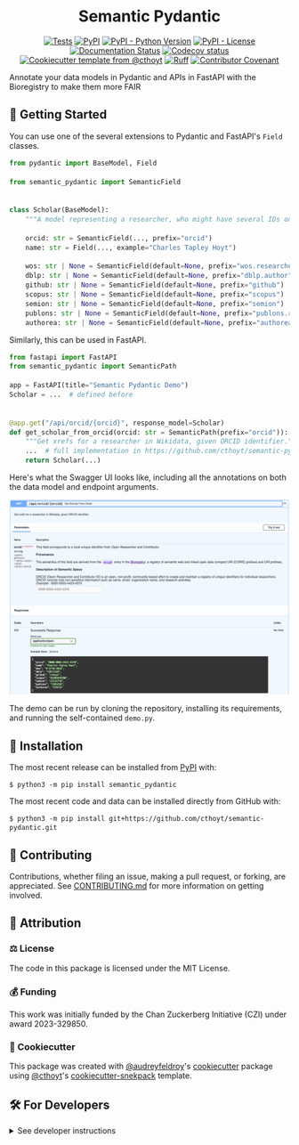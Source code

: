 <!--
<p align="center">
  <img src="https://github.com/cthoyt/semantic-pydantic/raw/main/docs/source/logo.png" height="150">
</p>
-->

<h1 align="center">
  Semantic Pydantic
</h1>

<p align="center">
    <a href="https://github.com/cthoyt/semantic-pydantic/actions/workflows/tests.yml">
        <img alt="Tests" src="https://github.com/cthoyt/semantic-pydantic/actions/workflows/tests.yml/badge.svg" /></a>
    <a href="https://pypi.org/project/semantic-pydantic">
        <img alt="PyPI" src="https://img.shields.io/pypi/v/semantic-pydantic" /></a>
    <a href="https://pypi.org/project/semantic-pydantic">
        <img alt="PyPI - Python Version" src="https://img.shields.io/pypi/pyversions/semantic-pydantic" /></a>
    <a href="https://github.com/cthoyt/semantic-pydantic/blob/main/LICENSE">
        <img alt="PyPI - License" src="https://img.shields.io/pypi/l/semantic-pydantic" /></a>
    <a href='https://semantic_pydantic.readthedocs.io/en/latest/?badge=latest'>
        <img src='https://readthedocs.org/projects/semantic_pydantic/badge/?version=latest' alt='Documentation Status' /></a>
    <a href="https://codecov.io/gh/cthoyt/semantic-pydantic/branch/main">
        <img src="https://codecov.io/gh/cthoyt/semantic-pydantic/branch/main/graph/badge.svg" alt="Codecov status" /></a>  
    <a href="https://github.com/cthoyt/cookiecutter-python-package">
        <img alt="Cookiecutter template from @cthoyt" src="https://img.shields.io/badge/Cookiecutter-snekpack-blue" /></a>
    <a href="https://github.com/astral-sh/ruff">
        <img src="https://img.shields.io/endpoint?url=https://raw.githubusercontent.com/astral-sh/ruff/main/assets/badge/v2.json" alt="Ruff" style="max-width:100%;"></a>
    <a href="https://github.com/cthoyt/semantic-pydantic/blob/main/.github/CODE_OF_CONDUCT.md">
        <img src="https://img.shields.io/badge/Contributor%20Covenant-2.1-4baaaa.svg" alt="Contributor Covenant"/></a>
    <!-- uncomment if you archive on zenodo
    <a href="https://zenodo.org/badge/latestdoi/XXXXXX">
        <img src="https://zenodo.org/badge/XXXXXX.svg" alt="DOI"></a>
    -->
</p>

Annotate your data models in Pydantic and APIs in FastAPI with the Bioregistry to make them more FAIR

## 💪 Getting Started

You can use one of the several extensions to Pydantic and FastAPI's `Field` classes.

```python
from pydantic import BaseModel, Field

from semantic_pydantic import SemanticField


class Scholar(BaseModel):
    """A model representing a researcher, who might have several IDs on different services."""

    orcid: str = SemanticField(..., prefix="orcid")
    name: str = Field(..., example="Charles Tapley Hoyt")

    wos: str | None = SemanticField(default=None, prefix="wos.researcher")
    dblp: str | None = SemanticField(default=None, prefix="dblp.author")
    github: str | None = SemanticField(default=None, prefix="github")
    scopus: str | None = SemanticField(default=None, prefix="scopus")
    semion: str | None = SemanticField(default=None, prefix="semion")
    publons: str | None = SemanticField(default=None, prefix="publons.researcher")
    authorea: str | None = SemanticField(default=None, prefix="authorea.author")
```

Similarly, this can be used in FastAPI.

```python
from fastapi import FastAPI
from semantic_pydantic import SemanticPath

app = FastAPI(title="Semantic Pydantic Demo")
Scholar = ...  # defined before


@app.get("/api/orcid/{orcid}", response_model=Scholar)
def get_scholar_from_orcid(orcid: str = SemanticPath(prefix="orcid")):
    """Get xrefs for a researcher in Wikidata, given ORCID identifier."""
    ...  # full implementation in https://github.com/cthoyt/semantic-pydantic
    return Scholar(...)
```

Here's what the Swagger UI looks like, including all the annotations on both the data model and endpoint arguments.

![](/docs/source/img/api-1.png)

The demo can be run by cloning the repository, installing its requirements, and
running the self-contained `demo.py`.

## 🚀 Installation

The most recent release can be installed from
[PyPI](https://pypi.org/project/semantic_pydantic/) with:

```console
$ python3 -m pip install semantic_pydantic
```

The most recent code and data can be installed directly from GitHub with:

```shell
$ python3 -m pip install git+https://github.com/cthoyt/semantic-pydantic.git
```

## 👐 Contributing

Contributions, whether filing an issue, making a pull request, or forking, are appreciated. See
[CONTRIBUTING.md](https://github.com/cthoyt/semantic-pydantic/blob/master/.github/CONTRIBUTING.md)
for more information on getting involved.

## 👋 Attribution

### ⚖️ License

The code in this package is licensed under the MIT License.

<!--
### 📖 Citation

Citation goes here!
-->

<!--
### 🎁 Support

This project has been supported by the following organizations (in alphabetical order):

- [Biopragmatics Lab](https://biopragmatics.github.io)

-->

### 💰 Funding

This work was initially funded by the Chan Zuckerberg Initiative (CZI) under award 2023-329850.

### 🍪 Cookiecutter

This package was created with [@audreyfeldroy](https://github.com/audreyfeldroy)'s
[cookiecutter](https://github.com/cookiecutter/cookiecutter) package using [@cthoyt](https://github.com/cthoyt)'s
[cookiecutter-snekpack](https://github.com/cthoyt/cookiecutter-snekpack) template.

## 🛠️ For Developers

<details>
  <summary>See developer instructions</summary>

The final section of the README is for if you want to get involved by making a code contribution.

### Development Installation

To install in development mode, use the following:

```console
git clone git+https://github.com/cthoyt/semantic-pydantic.git
cd semantic-pydantic
python3 -m pip install -e .
```

### Updating Package Boilerplate

This project uses `cruft` to keep boilerplate (i.e., configuration, contribution guidelines, documentation
configuration)
up-to-date with the upstream cookiecutter package. Update with the following:

```console
python3 -m pip install cruft
cruft update
```

More info on Cruft's update command is
available [here](https://github.com/cruft/cruft?tab=readme-ov-file#updating-a-project).

### 🥼 Testing

After cloning the repository and installing `tox` with
`python3 -m pip install tox tox-uv`,
the unit tests in the `tests/` folder can be run reproducibly with:

```console
tox -e py
```

Additionally, these tests are automatically re-run with each commit in a
[GitHub Action](https://github.com/cthoyt/semantic-pydantic/actions?query=workflow%3ATests).

### 📖 Building the Documentation

The documentation can be built locally using the following:

```console
git clone git+https://github.com/cthoyt/semantic-pydantic.git
cd semantic-pydantic
tox -e docs
open docs/build/html/index.html
```

The documentation automatically installs the package as well as the `docs`
extra specified in the [`pyproject.toml`](pyproject.toml). `sphinx` plugins
like `texext` can be added there. Additionally, they need to be added to the
`extensions` list in [`docs/source/conf.py`](docs/source/conf.py).

The documentation can be deployed to [ReadTheDocs](https://readthedocs.io) using
[this guide](https://docs.readthedocs.io/en/stable/intro/import-guide.html).
The [`.readthedocs.yml`](.readthedocs.yml) YAML file contains all the configuration you'll need.
You can also set up continuous integration on GitHub to check not only that
Sphinx can build the documentation in an isolated environment (i.e., with `tox -e docs-test`)
but also that [ReadTheDocs can build it too](https://docs.readthedocs.io/en/stable/pull-requests.html).

#### Configuring ReadTheDocs

1. Log in to ReadTheDocs with your GitHub account to install the integration
   at https://readthedocs.org/accounts/login/?next=/dashboard/
2. Import your project by navigating to https://readthedocs.org/dashboard/import then clicking the plus icon next to
   your repository
3. You can rename the repository on the next screen using a more stylized name (i.e., with spaces and capital letters)
4. Click next, and you're good to go!

### 📦 Making a Release

#### Configuring Zenodo

[Zenodo](https://zenodo.org) is a long-term archival system that assigns a DOI to each release of your package.

1. Log in to Zenodo via GitHub with this link: https://zenodo.org/oauth/login/github/?next=%2F. This brings you to a
   page that lists all of your organizations and asks you to approve installing the Zenodo app on GitHub. Click "grant"
   next to any organizations you want to enable the integration for, then click the big green "approve" button. This
   step only needs to be done once.
2. Navigate to https://zenodo.org/account/settings/github/, which lists all of your GitHub repositories (both in your
   username and any organizations you enabled). Click the on/off toggle for any relevant repositories. When you make
   a new repository, you'll have to come back to this

After these steps, you're ready to go! After you make "release" on GitHub (steps for this are below), you can navigate
to https://zenodo.org/account/settings/github/repository/cthoyt/semantic-pydantic
to see the DOI for the release and link to the Zenodo record for it.

#### Registering with the Python Package Index (PyPI)

You only have to do the following steps once.

1. Register for an account on the [Python Package Index (PyPI)](https://pypi.org/account/register)
2. Navigate to https://pypi.org/manage/account and make sure you have verified your email address. A verification email
   might not have been sent by default, so you might have to click the "options" dropdown next to your address to get to
   the "re-send verification email" button
3. 2-Factor authentication is required for PyPI since the end of 2023 (see
   this [blog post from PyPI](https://blog.pypi.org/posts/2023-05-25-securing-pypi-with-2fa/)). This means
   you have to first issue account recovery codes, then set up 2-factor authentication
4. Issue an API token from https://pypi.org/manage/account/token

#### Configuring your machine's connection to PyPI

You have to do the following steps once per machine.

```console
$ uv tool install keyring
$ keyring set https://upload.pypi.org/legacy/ __token__
$ keyring set https://test.pypi.org/legacy/ __token__
```

Note that this deprecates previous workflows using `.pypirc`.

#### Uploading to PyPI

After installing the package in development mode and installing
`tox` with `python3 -m pip install tox tox-uv`,
run the following from the console:

```console
tox -e finish
```

This script does the following:

1. Uses [bump-my-version](https://github.com/callowayproject/bump-my-version) to switch the version number in
   the `pyproject.toml`, `CITATION.cff`, `src/semantic_pydantic/version.py`,
   and [`docs/source/conf.py`](docs/source/conf.py) to not have the `-dev` suffix
2. Packages the code in both a tar archive and a wheel using
   [`uv build`](https://docs.astral.sh/uv/guides/publish/#building-your-package)
3. Uploads to PyPI using [`uv publish`](https://docs.astral.sh/uv/guides/publish/#publishing-your-package).
4. Push to GitHub. You'll need to make a release going with the commit where the version was bumped.
5. Bump the version to the next patch. If you made big changes and want to bump the version by minor, you can
   use `tox -e bumpversion -- minor` after.

#### Releasing on GitHub

1. Navigate
   to https://github.com/cthoyt/semantic-pydantic/releases/new
   to draft a new release
2. Click the "Choose a Tag" dropdown and select the tag corresponding to the release you just made
3. Click the "Generate Release Notes" button to get a quick outline of recent changes. Modify the title and description
   as you see fit
4. Click the big green "Publish Release" button

This will trigger Zenodo to assign a DOI to your release as well.

</details>
